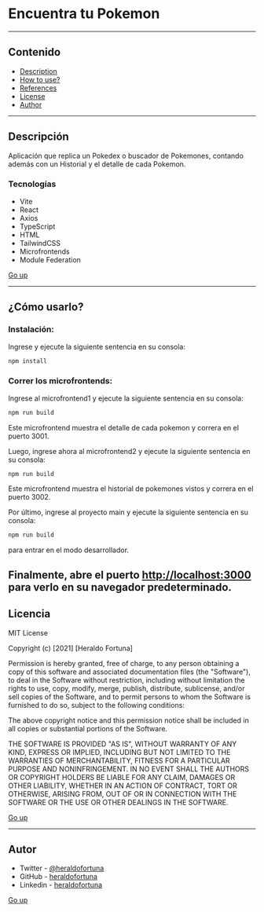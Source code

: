 # Encuentra tu Pokemon

---

## Contenido

-   [Description](#description)
-   [How to use?](#how-to-use)
-   [References](#references)
-   [License](#license)
-   [Author](#author)

---

## Descripción

Aplicación que replica un Pokedex o buscador de Pokemones, contando además con un Historial y el detalle de cada Pokemon.

### Tecnologías

-   Vite
-   React
-   Axios
-   TypeScript
-   HTML
-   TailwindCSS
-   Microfrontends
-   Module Federation

[Go up](#encuentra-tu-pokemon)

---

## ¿Cómo usarlo?

### Instalación:

Ingrese y ejecute la siguiente sentencia en su consola:

```html
npm install
```

### Correr los microfrontends:

Ingrese al microfrontend1 y ejecute la siguiente sentencia en su consola:

```html
npm run build
```

Este microfrontend muestra el detalle de cada pokemon y correra en el puerto 3001.

Luego, ingrese ahora al microfrontend2 y ejecute la siguiente sentencia en su consola:

```html
npm run build
```

Este microfrontend muestra el historial de pokemones vistos y correra en el puerto 3002.

Por último, ingrese al proyecto main y ejecute la siguiente sentencia en su consola:

```html
npm run build
```

para entrar en el modo desarrollador.

Finalmente, abre el puerto [http://localhost:3000](http://localhost:3000) para verlo en su navegador predeterminado.
---

## Licencia

MIT License

Copyright (c) [2021] [Heraldo Fortuna]

Permission is hereby granted, free of charge, to any person obtaining a copy
of this software and associated documentation files (the "Software"), to deal
in the Software without restriction, including without limitation the rights
to use, copy, modify, merge, publish, distribute, sublicense, and/or sell
copies of the Software, and to permit persons to whom the Software is
furnished to do so, subject to the following conditions:

The above copyright notice and this permission notice shall be included in all
copies or substantial portions of the Software.

THE SOFTWARE IS PROVIDED "AS IS", WITHOUT WARRANTY OF ANY KIND, EXPRESS OR
IMPLIED, INCLUDING BUT NOT LIMITED TO THE WARRANTIES OF MERCHANTABILITY,
FITNESS FOR A PARTICULAR PURPOSE AND NONINFRINGEMENT. IN NO EVENT SHALL THE
AUTHORS OR COPYRIGHT HOLDERS BE LIABLE FOR ANY CLAIM, DAMAGES OR OTHER
LIABILITY, WHETHER IN AN ACTION OF CONTRACT, TORT OR OTHERWISE, ARISING FROM,
OUT OF OR IN CONNECTION WITH THE SOFTWARE OR THE USE OR OTHER DEALINGS IN THE
SOFTWARE.

[Go up](#encuentra-tu-pokemon)

---

## Autor

-   Twitter - [@heraldofortuna](https://twitter.com/heraldofortuna)
-   GitHub - [heraldofortuna](https://github.com/heraldofortuna)
-   Linkedin - [heraldofortuna](https://www.linkedin.com/in/heraldo-fortuna/)

[Go up](#encuentra-tu-pokemon)
